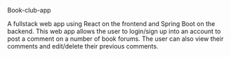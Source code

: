 
Book-club-app

A fullstack web app using React on the frontend and Spring Boot on the backend. This web app allows the user to login/sign up into an account to post a comment on a number of book forums. The user can also view their comments and edit/delete their previous comments.

